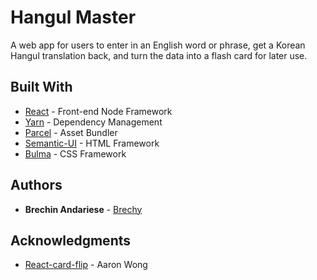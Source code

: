 # Hangul Master 

A web app for users to enter in an English word or phrase, get a Korean Hangul translation back, and turn the data into a flash card for later use. 

## Built With

- [React](http://www.dropwizard.io/1.0.2/docs/) - Front-end Node Framework
- [Yarn](https://maven.apache.org/) - Dependency Management 
- [Parcel](https://rometools.github.io/rome/) - Asset Bundler
- [Semantic-UI]() - HTML Framework
- [Bulma]() - CSS Framework

## Authors

- **Brechin Andariese** - [Brechy](https://github.com/Brechy)

## Acknowledgments

- [React-card-flip](https://www.npmjs.com/package/react-card-flip) - Aaron Wong
